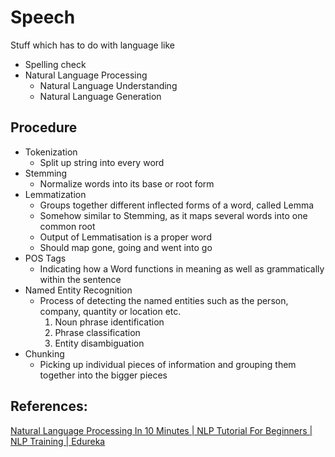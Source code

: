 # Speech

Stuff which has to do with language like

* Spelling check
* Natural Language Processing
    * Natural Language Understanding
    * Natural Language Generation
    
## Procedure

* Tokenization 
    * Split up string into every word
* Stemming 
    * Normalize words into its base or root form
* Lemmatization
    * Groups together different inflected forms of a word, called Lemma
    * Somehow similar to Stemming, as it maps several words into one common root
    * Output of Lemmatisation is a proper word
    * Should map gone, going and went into go
* POS Tags
    * Indicating how a Word functions in meaning as well as grammatically within the sentence
* Named Entity Recognition
    * Process of detecting the named entities such as the person, company, quantity or location etc.
        1. Noun phrase identification
        2. Phrase classification
        3. Entity disambiguation
* Chunking
    * Picking up individual pieces of information and grouping them together into the bigger pieces

## References:

[Natural Language Processing In 10 Minutes | NLP Tutorial For Beginners | NLP Training | Edureka](https://www.youtube.com/watch?v=5ctbvkAMQO4&t=259s)